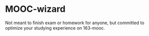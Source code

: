 # MOOC-wizard
Not meant to finish exam or homework for anyone, but committed to optimize your studying experience on 163-mooc. 
